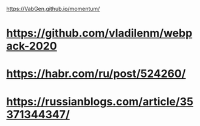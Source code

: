https://VabGen.github.io/momentum/
# https://github.com/vladilenm/webpack-2020
# https://habr.com/ru/post/524260/
# https://russianblogs.com/article/35371344347/  
